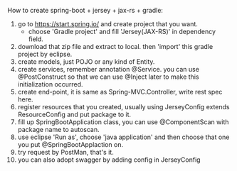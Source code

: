How to create spring-boot + jersey + jax-rs + gradle:

1. go to https://start.spring.io/ and create project that you want.
	- choose 'Gradle project' and fill 'Jersey(JAX-RS)' in dependency field.
2. download that zip file and extract to local. then 'import' this gradle project by eclipse.
3. create models, just POJO or any kind of Entity.
4. create services, remember annotation @Service. you can use @PostConstruct so that we can use @Inject later to make this initialization occurred.
5. create end-point, it is same as Spring-MVC.Controller, write rest spec here.
6. register resources that you created, usually using JerseyConfig extends ResourceConfig and put package to it.
7. fill up SpringBootApplication class, you can use @ComponentScan with package name to autoscan.
8. use eclipse 'Run as', choose 'java application' and then choose that one you put @SpringBootApplaction on.
9. try request by PostMan, that's it.
10. you can also adopt swagger by adding config in JerseyConfig

